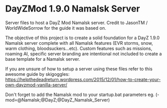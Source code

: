 # DayZMod 1.9.0 Namalsk Server
Server files to host a DayZ Mod Namalsk server. Credit to JasonTM / WorldWideSorrow for the guide it was based on.

The objective of this project is to create a solid foundation for a DayZ 1.9.0 Namalsk server complete with all Namalsk features (EVR storms, snow, warm clothing, bloodsuckers...etc).
Custom features such as missions, roaming AI, specific server branding are intentional not included to create a base template for a Namalsk server.

If you are unsure of how to setup a server using these files refer to this awesome guide by skigoggles: https://helpthedeadreturn.wordpress.com/2015/12/01/how-to-create-your-own-dayzmod-vanilla-server/

Don't forget to add the Namalsk mod to your startup.bat parameters eg. (-mod=@Namalsk;@DayZ;@DayZ_Namalsk_Server)
